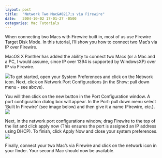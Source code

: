 ```yaml
---
layout: post
title:  "Network Two Mac&#8217;s via Firewire"
date:   2004-10-02 17-01-27 -0500
categories: Mac Tutorials
---
```


When connecting two Macs with Firewire built in, most of us use Firewire Target Disk Mode. In this tutorial, I’ll show you how to connect two Mac’s via IP over Firewire.

MacOS X Panther has added the ability to connect two Macs (or a Mac and a PC, I would assume, since IP over 1394 is supported by WindowsXP) over IP via Firewire.

![][1]To get started, open your System Preferences and click on the Network icon. Next, click on Network Port Configurations (in the Show: pull down menu - see above).

You will then click on the new button in the Port Configuration window. A port configuration dialog box will appear. In the Port: pull down menu select ‘Built In Firewire’ (see image below) and then give it a name (Firewire, etc.).![][2]

Next, in the network port configurations window, drag Firewire to the top of the list and click apply now (This ensures the port is assigned an IP address using DHCP). To finish, click Apply Now and close your system preferences.![][3]

Finally, connect your two Mac’s via Firewire and click on the network icon in your finder. Your second Mac should now be available.

 [1]: http://www.gbradhopkins.com/images/mac/ip-over-firewire/show-menu.gif
 [2]: http://www.gbradhopkins.com/images/mac/ip-over-firewire/built-in-firewire.gif
 [3]: http://www.gbradhopkins.com/images/mac/ip-over-firewire/port-config.gif

